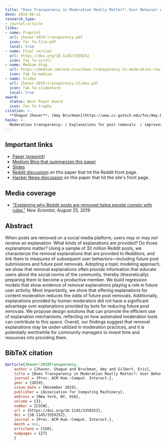 ```yaml
---
title: "Does Transparency in Moderation Really Matter?: User Behavior After Content Removal Explanations on Reddit"
date: 2019-06-11
research_type: 
- journal-article
links:
- name: Preprint
  url: jhaver-2019-transparency.pdf
  icon: far fa-file-pdf
  local: true
- name: Final version
  url: https://doi.org/10.1145/3359252
  icon: fas fa-scroll
- name: Medium blog
  url: https://medium.com/acm-cscw/does-transparency-in-moderation-really-matter-b86bab9b4810
  icon: fab fa-medium  
- name: Slides
  url: jhaver-2019-transparency-slides.pdf
  icon: fab fa-slideshare
  local: true  
award:  
  status: Best Paper Award
  icon: fas fa-trophy
citation: >-
  **Shagun Jhaver**, [Amy Bruckman](https://www.cc.gatech.edu/fac/Amy.Bruckman/), and [Eric Gilbert](http://eegilbert.org), “Does Transparency in Moderation Really Matter?: User Behavior After Content Removal Explanations on Reddit,” *Proc. ACM Hum.-Comput. Interact. 3*, CSCW, Article 150 (November 2019), 27 pages. DOI: [`10.1145/3359252`](https://doi.org/10.1145/3359252) 
haiku: >-
  Moderation transparency– / Explanations for post removals  / improves user behaviors.
---
```


## Important links

- [Paper (preprint)](jhaver-2019-transparency.pdf)
- [Medium Blog that summarizes this paper](https://medium.com/acm-cscw/does-transparency-in-moderation-really-matter-b86bab9b4810)
- [Slides](jhaver-2019-transparency-slides.pdf)
- [Reddit discussion](https://www.reddit.com/r/science/comments/duwdco/should_moderators_provide_removal_explanations/) on this paper that hit the Reddit front page.
- [Hacker News discussion](https://news.ycombinator.com/item?id=21513871) on this paper that hit the site's front page.

## Media coverage
- ["Explaining why Reddit posts are removed helps people comply with rules,"](https://www.newscientist.com/article/2214308-explaining-why-reddit-posts-are-removed-helps-people-comply-with-rules/) *New Scientist*, August 25, 2019

## Abstract

When posts are removed on a social media platform, users may or may not receive an explanation. What kinds of explanations are provided? Do those explanations matter? Using a sample of 32 million Reddit posts, we characterize the removal explanations that are provided to Redditors, and link them to measures of subsequent user behaviors—including future post submissions and future post removals. Adopting a topic modeling approach, we show that removal explanations often provide information that educate users about the social norms of the community, thereby (theoretically) preparing them to become a productive member. We build regression models that show evidence of removal explanations playing a role in future user activity. Most importantly, we show that offering explanations for content moderation reduces the odds of future post removals. Additionally, explanations provided by human moderators did not have a significant advantage over explanations provided by bots for reducing future post removals. We propose design solutions that can promote the efficient use of explanation mechanisms, reflecting on how automated moderation tools can contribute to this space. Overall, our findings suggest that removal explanations may be under-utilized in moderation practices, and it is potentially worthwhile for community managers to invest time and resources into providing them.

## BibTeX citation

```bibtex
@article{Jhaver:2019Transparency,
    author = {Jhaver, Shagun and Bruckman, Amy and Gilbert, Eric},
    title = {Does Transparency in Moderation Really Matter?: User Behavior After Content Removal Explanations on Reddit},
    journal = {Proc. ACM Hum.-Comput. Interact.},
    year = {2019},
    issue_date = {November 2019},
    publisher = {Association for Computing Machinery},
    address = {New York, NY, USA},
    volume = {3},
    number = {CSCW},
    url = {https://doi.org/10.1145/3359252},
    doi = {10.1145/3359252},
    journal = {Proc. ACM Hum.-Comput. Interact.},
    month = nov,
    articleno = {150},
    numpages = {27}
    }
```
